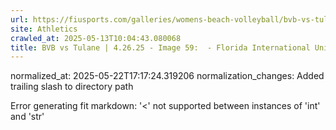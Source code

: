 ```yaml
---
url: https://fiusports.com/galleries/womens-beach-volleyball/bvb-vs-tulane-4-26-25/image-59/358/62923/
site: Athletics
crawled_at: 2025-05-13T10:04:43.080068
title: BVB vs Tulane | 4.26.25 - Image 59:  - Florida International University
---
```

normalized_at: 2025-05-22T17:17:24.319206
normalization_changes: Added trailing slash to directory path

Error generating fit markdown: '<' not supported between instances of 'int' and 'str'